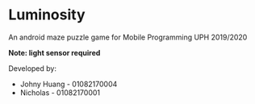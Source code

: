 # Luminosity

An android maze puzzle game for Mobile Programming UPH 2019/2020

**Note: light sensor required**

Developed by:
* Johny Huang - 01082170004
* Nicholas - 01082170001

